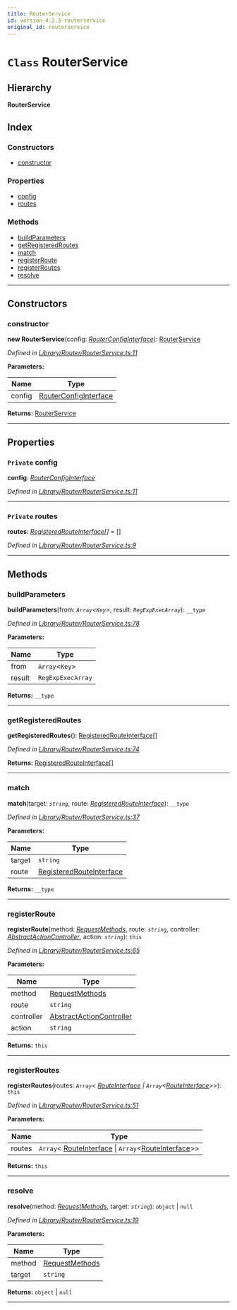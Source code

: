 ```yaml
---
title: RouterService
id: version-4.2.3-routerservice
original_id: routerservice
---
```


# `Class` RouterService

## Hierarchy

**RouterService**

## Index

### Constructors

* [constructor](routerservice#constructor)

### Properties

* [config](routerservice#config)
* [routes](routerservice#routes)

### Methods

* [buildParameters](routerservice#buildparameters)
* [getRegisteredRoutes](routerservice#getregisteredroutes)
* [match](routerservice#match)
* [registerRoute](routerservice#registerroute)
* [registerRoutes](routerservice#registerroutes)
* [resolve](routerservice#resolve)

---

## Constructors

<a id="constructor"></a>

###  constructor

**new RouterService**(config: *[RouterConfigInterface](../interfaces/routerconfiginterface)*): [RouterService](routerservice)

*Defined in [Library/Router/RouterService.ts:11](https://github.com/SpoonX/stix/blob/cb15ad1/src/Library/Router/RouterService.ts#L11)*

**Parameters:**

| Name | Type |
| ------ | ------ |
| config | [RouterConfigInterface](../interfaces/routerconfiginterface) |

**Returns:** [RouterService](routerservice)

___

## Properties

<a id="config"></a>

### `Private` config

**config**: *[RouterConfigInterface](../interfaces/routerconfiginterface)*

*Defined in [Library/Router/RouterService.ts:11](https://github.com/SpoonX/stix/blob/cb15ad1/src/Library/Router/RouterService.ts#L11)*

___
<a id="routes"></a>

### `Private` routes

**routes**: *[RegisteredRouteInterface](../interfaces/registeredrouteinterface)[]* =  []

*Defined in [Library/Router/RouterService.ts:9](https://github.com/SpoonX/stix/blob/cb15ad1/src/Library/Router/RouterService.ts#L9)*

___

## Methods

<a id="buildparameters"></a>

###  buildParameters

**buildParameters**(from: *`Array`<`Key`>*, result: *`RegExpExecArray`*): `__type`

*Defined in [Library/Router/RouterService.ts:78](https://github.com/SpoonX/stix/blob/cb15ad1/src/Library/Router/RouterService.ts#L78)*

**Parameters:**

| Name | Type |
| ------ | ------ |
| from | `Array`<`Key`> |
| result | `RegExpExecArray` |

**Returns:** `__type`

___
<a id="getregisteredroutes"></a>

###  getRegisteredRoutes

**getRegisteredRoutes**(): [RegisteredRouteInterface](../interfaces/registeredrouteinterface)[]

*Defined in [Library/Router/RouterService.ts:74](https://github.com/SpoonX/stix/blob/cb15ad1/src/Library/Router/RouterService.ts#L74)*

**Returns:** [RegisteredRouteInterface](../interfaces/registeredrouteinterface)[]

___
<a id="match"></a>

###  match

**match**(target: *`string`*, route: *[RegisteredRouteInterface](../interfaces/registeredrouteinterface)*): `__type`

*Defined in [Library/Router/RouterService.ts:37](https://github.com/SpoonX/stix/blob/cb15ad1/src/Library/Router/RouterService.ts#L37)*

**Parameters:**

| Name | Type |
| ------ | ------ |
| target | `string` |
| route | [RegisteredRouteInterface](../interfaces/registeredrouteinterface) |

**Returns:** `__type`

___
<a id="registerroute"></a>

###  registerRoute

**registerRoute**(method: *[RequestMethods](../enums/requestmethods)*, route: *`string`*, controller: *[AbstractActionController](abstractactioncontroller)*, action: *`string`*): `this`

*Defined in [Library/Router/RouterService.ts:65](https://github.com/SpoonX/stix/blob/cb15ad1/src/Library/Router/RouterService.ts#L65)*

**Parameters:**

| Name | Type |
| ------ | ------ |
| method | [RequestMethods](../enums/requestmethods) |
| route | `string` |
| controller | [AbstractActionController](abstractactioncontroller) |
| action | `string` |

**Returns:** `this`

___
<a id="registerroutes"></a>

###  registerRoutes

**registerRoutes**(routes: *`Array`< [RouteInterface](../interfaces/routeinterface) &#124; `Array`<[RouteInterface](../interfaces/routeinterface)>>*): `this`

*Defined in [Library/Router/RouterService.ts:51](https://github.com/SpoonX/stix/blob/cb15ad1/src/Library/Router/RouterService.ts#L51)*

**Parameters:**

| Name | Type |
| ------ | ------ |
| routes | `Array`< [RouteInterface](../interfaces/routeinterface) &#124; `Array`<[RouteInterface](../interfaces/routeinterface)>> |

**Returns:** `this`

___
<a id="resolve"></a>

###  resolve

**resolve**(method: *[RequestMethods](../enums/requestmethods)*, target: *`string`*):  `object` &#124; `null`

*Defined in [Library/Router/RouterService.ts:19](https://github.com/SpoonX/stix/blob/cb15ad1/src/Library/Router/RouterService.ts#L19)*

**Parameters:**

| Name | Type |
| ------ | ------ |
| method | [RequestMethods](../enums/requestmethods) |
| target | `string` |

**Returns:**  `object` &#124; `null`

___

